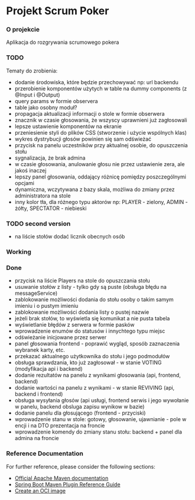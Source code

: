 # Projekt Scrum Poker

### O projekcie
Aplikacja do rozgrywania scrumowego pokera

### TODO
Tematy do zrobienia:
* dodanie środowiska, które będzie przechowywać np: url backendu
* przerobienie komponentów użytych w table na dummy components (z @Input i @Output)
* query params w formie observera
* table jako osobny moduł?
* propagacja aktualizacji informacji o stole w formie obserwera
* znacznik w czasie głosowania, że wszyscy uprawnieni już zagłosowali
* lepsze ustawienie komponentów na ekranie
* przeniesienie styli do plików CSS (stworzenie i użycie wspólnych klas)
* wykres dystrybucji głosów powinien się sam odświeżać
* przycisk na panelu uczestników przy aktualnej osobie, do opuszczenia stołu
* sygnalizacja, że brak admina
* w czasie głosowania, anulowanie głosu nie przez ustawienie zera, ale jakoś inaczej
* lepszy panel głosowania, oddający różnicę pomiędzy poszczególnymi opcjami
* dynamiczna, wczytywana z bazy skala, możliwa do zmiany przez administratora na stole
* inny kolor tła, dla różnego typu aktorów np: PLAYER - zielony, ADMIN - żółty, SPECTATOR - niebieski

### TODO second version
* na liście stołów dodać licznik obecnych osób

### Working


### Done
* przycisk na liście Players na stole do opuszczania stołu
* usuwanie stołów z listy - tylko gdy są puste (obsługa błędu na messageService)
* zablokowanie możliwości dodania do stołu osoby o takim samym imieniu i o pustym imieniu
* zablokowanie możliwości dodania listy o pustej nazwie
* jeżeli brak stołów, to wyświetla się komunikat a nie pusta tabela
* wyświetlanie błędów z serwera w formie pasków
* wprowadzenie enumów do statusów i innychtego typu miejsc
* odświeżanie inicjowane przez serwer
* panel głosowania frontend - poprawić wygląd, sposób zaznaczenia wybranek karty, etc.
* przekazać aktualnego użytkownika do stołu i jego podmodułów
* obsługa sprawdzania, kto już zagłosował - w stanie VOTING (modyfikacja api i backend)
* dodanie rezultatów na panelu z wynikami głosowania (api, frontend, backend)
* dodanie wartości na panelu z wynikami - w stanie REVIVING (api, backend i frontend)
* obsługa wysyłania głosów (api usługi, frontend serwis i jego wywołanie w panelu, backend obsluga zapisu wynikow w bazie)
* dodanie panelu dla głosującego (frontend - przyciski)
* wprowadzenie stanu w stole: gotowy, głosowanie, ujawnianie - pole w encji i na DTO prezentacja na froncie
* wprowadzenie komendy do zmiany stanu stołu: backend + panel dla admina na froncie


### Reference Documentation
For further reference, please consider the following sections:

* [Official Apache Maven documentation](https://maven.apache.org/guides/index.html)
* [Spring Boot Maven Plugin Reference Guide](https://docs.spring.io/spring-boot/docs/3.0.2/maven-plugin/reference/html/)
* [Create an OCI image](https://docs.spring.io/spring-boot/docs/3.0.2/maven-plugin/reference/html/#build-image)

